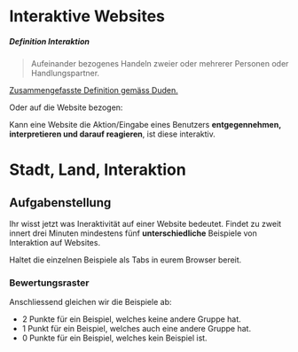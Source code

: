 # Interaktive Websites

##### Definition Interaktion

> Aufeinander bezogenes Handeln zweier oder mehrerer Personen oder Handlungspartner.

[Zusammengefasste Definition gemäss Duden.](http://www.duden.de/rechtschreibung/Interaktion)

Oder auf die Website bezogen:

Kann eine Website die Aktion/Eingabe eines Benutzers __entgegennehmen, interpretieren und darauf reagieren__, ist diese interaktiv.

# Stadt, Land, Interaktion

## Aufgabenstellung

Ihr wisst jetzt was Ineraktivität auf einer Website bedeutet. Findet zu zweit innert drei Minuten mindestens fünf __unterschiedliche__ Beispiele von Interaktion auf Websites.

Haltet die einzelnen Beispiele als Tabs in eurem Browser bereit.

### Bewertungsraster

Anschliessend gleichen wir die Beispiele ab:

* 2 Punkte für ein Beispiel, welches keine andere Gruppe hat.
* 1 Punkt für ein Beispiel, welches auch eine andere Gruppe hat.
* 0 Punkte für ein Beispiel, welches kein Beispiel ist.